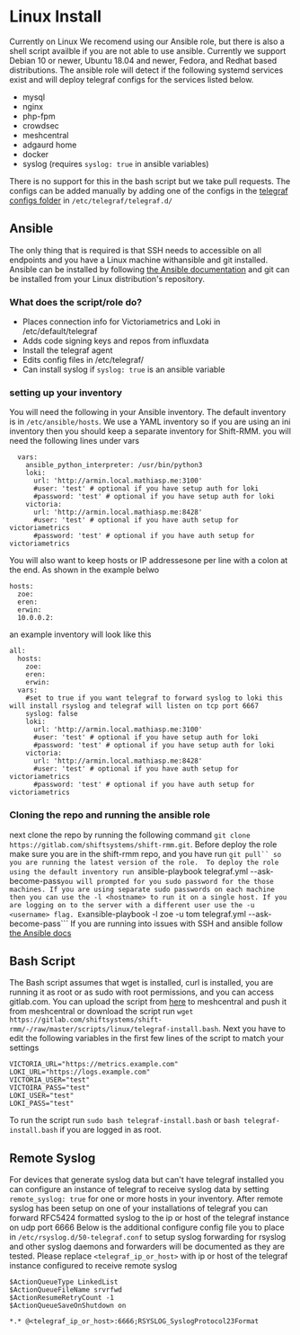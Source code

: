 # Linux Install
Currently on Linux We recomend using our Ansible role, but there is also a shell script availble if you are not able to use ansible.
Currently we support Debian 10 or newer, Ubuntu 18.04 and newer, Fedora, and Redhat based distributions.
The ansible role will detect if the following systemd services exist and will deploy telegraf configs for the services listed below.
* mysql
* nginx
* php-fpm
* crowdsec
* meshcentral
* adgaurd home
* docker
* syslog (requires ```syslog: true``` in ansible variables)

There is no support for this in the bash script but we take pull requests.
The configs can be added manually by adding one of the configs in the [telegraf configs folder](../../telegraf-configs/linux) in ```/etc/telegraf/telegraf.d/```

## Ansible
The only thing that is required is that SSH needs to accessible on all endpoints and you have a Linux machine withansible and git installed. 
Ansible can be installed by following [the Ansible documentation](https://docs.ansible.com/ansible/latest/installation_guide/intro_installation.html#installing-ansible-on-specific-operating-systems) and git can be installed from your Linux distribution's repository.

### What does the script/role do? 
* Places connection info for Victoriametrics and Loki in /etc/default/telegraf
* Adds code signing keys and repos from influxdata
* Install the telegraf agent
* Edits config files in /etc/telegraf/
* Can install syslog if ```syslog: true``` is an ansible variable

### setting up your inventory 
You will need the following in your Ansible inventory. The default inventory is in ```/etc/ansible/hosts```. 
We use a YAML inventory so if you are using an ini inventory then you should keep a separate inventory for Shift-RMM. 
you will need the following lines under vars
```
  vars:
    ansible_python_interpreter: /usr/bin/python3
    loki:
      url: 'http://armin.local.mathiasp.me:3100'
      #user: 'test' # optional if you have setup auth for loki
      #password: 'test' # optional if you have setup auth for loki
    victoria:
      url: 'http://armin.local.mathiasp.me:8428'
      #user: 'test' # optional if you have auth setup for victoriametrics
      #password: 'test' # optional if you have auth setup for victoriametrics

```

You will also want to keep hosts or IP addressesone per line with a colon at the end. As shown in the example belwo

```
hosts:
  zoe:
  eren:
  erwin:
  10.0.0.2:

```
an example inventory will look like this 

```
all:
  hosts:
    zoe:
    eren:
    erwin:
  vars:
    #set to true if you want telegraf to forward syslog to loki this will install rsyslog and telegraf will listen on tcp port 6667
    syslog: false 
    loki:
      url: 'http://armin.local.mathiasp.me:3100'
      #user: 'test' # optional if you have setup auth for loki
      #password: 'test' # optional if you have setup auth for loki
    victoria:
      url: 'http://armin.local.mathiasp.me:8428'
      #user: 'test' # optional if you have auth setup for victoriametrics
      #password: 'test' # optional if you have auth setup for victoriametrics

```
### Cloning the repo and running the ansible role
next clone the repo by running the following command ``` git clone https://gitlab.com/shiftsystems/shift-rmm.git ```.
Before deploy the role make sure you are in the shift-rmm repo, and you have run ```git pull`` so you are running the latest version of the role. 
To deploy the role using the default inventory run ```ansible-playbook telegraf.yml --ask-become-pass``` you will prompted for you sudo password for the those machines.
If you are using separate sudo passwords on each machine then you can use the -l <hostname> to run it on a single host. If you are logging on to the server with a different user use the -u <username> flag. Ex ```ansible-playbook -l zoe -u tom telegraf.yml --ask-become-pass```
If you are running into issues with SSH and ansible follow [the Ansible docs](https://docs.ansible.com/ansible/latest/user_guide/connection_details.html)

## Bash Script
The Bash script assumes that wget is installed, curl is installed, you are running it as root or as sudo with root permissions, and you can access gitlab.com. You can upload the script from [here](https://gitlab.com/shiftsystems/shift-rmm/-/raw/master/scripts/linux/telegraf-install.bash) to meshcentral and push it from meshcentral or download the script run ```wget https://gitlab.com/shiftsystems/shift-rmm/-/raw/master/scripts/linux/telegraf-install.bash```. Next you have to edit the following variables in the first few lines of the script to match your settings
```
VICTORIA_URL="https://metrics.example.com"
LOKI_URL="https://logs.example.com"
VICTORIA_USER="test"
VICTOIRA_PASS="test"
LOKI_USER="test"
LOKI_PASS="test"
```
To run the script run ```sudo bash telegraf-install.bash``` or ```bash telegraf-install.bash``` if you are logged in as root.

## Remote Syslog
For devices that generate syslog data but can't have telegraf installed you can configure an instance of telegraf to receive syslog data by setting ```remote_syslog: true``` for one or more hosts in your inventory.
After remote syslog has been setup on one of your installations of telegraf you can forward RFC5424 formatted syslog to the ip or host of the telegraf instance on udp port 6666
Below is the additional configure config file you to place in ```/etc/rsyslog.d/50-telegraf.conf``` to setup syslog forwarding for rsyslog and other syslog daemons and forwarders will be documented as they are tested.
Please replace ```<telegraf_ip_or_host>``` with ip or host of the telegraf instance configured to receive remote syslog
```
$ActionQueueType LinkedList
$ActionQueueFileName srvrfwd
$ActionResumeRetryCount -1
$ActionQueueSaveOnShutdown on

*.* @<telegraf_ip_or_host>:6666;RSYSLOG_SyslogProtocol23Format

```